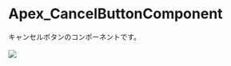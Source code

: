 Apex_CancelButtonComponent
==========================

キャンセルボタンのコンポーネントです。
<br/>
<br/>
<img src="http://cdn-ak.f.st-hatena.com/images/fotolife/t/tyoshikawa1106/20131127/20131127231741.png" />
